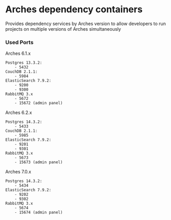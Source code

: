 # Arches dependency containers

Provides dependency services by Arches version to allow developers to run projects on multiple versions of Arches simultaneously

### Used Ports

Arches 6.1.x

    Postgres 13.3.2:
        - 5432
    CouchDB 2.1.1:
        - 5984
    ElasticSearch 7.9.2:
        - 9200
        - 9300
    RabbitMQ 3.x
        - 5672
        - 15672 (admin panel)

Arches 6.2.x

    Postgres 14.3.2:
        - 5433
    CouchDB 2.1.1:
        - 5985
    ElasticSearch 7.9.2:
        - 9201
        - 9301
    RabbitMQ 3.x
        - 5673
        - 15673 (admin panel)

Arches 7.0.x

    Postgres 14.3.2:
        - 5434
    ElasticSearch 7.9.2:
        - 9202
        - 9302
    RabbitMQ 3.x
        - 5674
        - 15674 (admin panel)